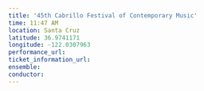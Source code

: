```yaml
---
title: '45th Cabrillo Festival of Contemporary Music'
time: 11:47 AM
location: Santa Cruz
latitude: 36.9741171
longitude: -122.0307963
performance_url: 
ticket_information_url: 
ensemble: 
conductor: 
---
```

